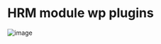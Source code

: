 # HRM module wp plugins

![image](https://github.com/nidadev/wp-plugins/assets/53574300/cf88f4a9-3e55-4d1f-a0e0-0aa20aaf996a)

 
